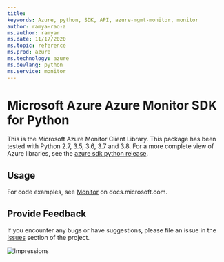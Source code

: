 ```yaml
---
title: 
keywords: Azure, python, SDK, API, azure-mgmt-monitor, monitor
author: ramya-rao-a
ms.author: ramyar
ms.date: 11/17/2020
ms.topic: reference
ms.prod: azure
ms.technology: azure
ms.devlang: python
ms.service: monitor
---
```


# Microsoft Azure Azure Monitor SDK for Python

This is the Microsoft Azure Monitor Client Library.
This package has been tested with Python 2.7, 3.5, 3.6, 3.7 and 3.8.
For a more complete view of Azure libraries, see the [azure sdk python release](https://aka.ms/azsdk/python/all).


## Usage

For code examples, see [Monitor](https://docs.microsoft.com/python/api/overview/azure/monitoring)
on docs.microsoft.com.


## Provide Feedback

If you encounter any bugs or have suggestions, please file an issue in the
[Issues](https://github.com/Azure/azure-sdk-for-python/issues)
section of the project.


![Impressions](https://azure-sdk-impressions.azurewebsites.net/api/impressions/azure-sdk-for-python%2Fazure-mgmt-monitor%2FREADME.png)

